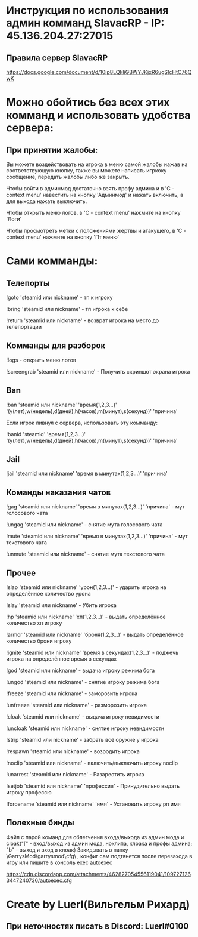 # Инструкция по использования админ комманд SlavacRP - IP: 45.136.204.27:27015

## Правила сервер SlavacRP
https://docs.google.com/document/d/10ip8LQkliGBWYJKjxR6ugSIcHtC76QwK

# Можно обойтись без всех этих комманд и использовать удобства сервера:

## При принятии жалобы:
Вы можете воздействовать на игрока в меню самой жалобы нажав на соответствующую кнопку, также вы можете написать игркоку сообщение, передать жалобы либо же закрыть.

Чтобы войти в админмод достаточно взять профу админа и в 'C - context menu' навестить на кнопку 'Админмод' и нажать включить, а для выхода нажать выключить.

Чтобы открыть меню логов, в 'C - context menu' нажмите на кнопку 'Логи'

Чтобы просмотреть метки с положениями жертвы и атакущего, в 'C - context menu' нажмите на кнопку 'Пт меню'
# Сами комманды:
## Телепорты
!goto 'steamid или nickname' - тп к игроку

!bring 'steamid или nickname' - тп игрока к себе

!return 'steamid или nickname' - возврат игрока на место до телепортации

## Комманды для разборок
!logs - открыть меню логов

!screengrab 'steamid или nickname' - Получить скриншот экрана игрока

## Ban
!ban 'steamid или nickname' 'время(1,2,3...)' '(y(лет),w(недель),d(дней),h(часов),m(минут),s(секунд))' 'причина'

Если игрок ливнул с сервера, использовать эту комманду:

!banid 'steamid' 'время(1,2,3...)' '(y(лет),w(недель),d(дней),h(часов),m(минут),s(секунд))' 'причина'

## Jail
!jail 'steamid или nickname' 'время в минутах(1,2,3...)' 'причина'

## Команды наказания чатов
!gag 'steamid или nickname' 'время в минутах(1,2,3...)' 'причина' - мут голосового чата

!ungag 'steamid или nickname' - снятие мута голосового чата

!mute 'steamid или nickname' 'время в минутах(1,2,3...)' 'причина' - мут текстового чата

!unmute 'steamid или nickname' - снятие мута текстового чата

## Прочее
!slap 'steamid или nickname' 'урон(1,2,3...)' - ударить игрока на определённое количество урона

!slay 'steamid или nickname' - Убить игрока

!hp 'steamid или nickname' 'хп(1,2,3...)' - выдать определённое количество хп игроку

!armor 'steamid или nickname' 'броня(1,2,3...)' - выдать определённое количество брони игроку

!ignite 'steamid или nickname' 'время в секундах(1,2,3...)' - поджечь игрока на определённое время в секундах

!god 'steamid или nickname' - выдача игроку режима бога

!ungod 'steamid или nickname' - снятие игроку режима бога

!freeze 'steamid или nickname' - заморозить игрока

!unfreeze 'steamid или nickname' - разморозить игрока

!cloak 'steamid или nickname' - выдача игроку невидимости

!uncloak 'steamid или nickname' - снятие игроку невидимости

!strip 'steamid или nickname' - забрать всё оружие у игрока

!respawn 'steamid или nickname' - возродить игрока

!noclip 'steamid или nickname' - включить/выключить игроку noclip

!unarrest 'steamid или nickname' - Разарестить игрока

!setjob 'steamid или nickname' 'профессия' - Принудительно выдать игроку профессю

!forcename 'steamid или nickname' 'имя' - Установить игроку рп имя


## Полехные бинды

Файл с парой команд для облегчения входа/выхода из админ мода и cloak("[" - вход/выход из админ мода, ноклипа, клоака и профы админа; "b" - выход и вход в клоак) Закидывать в папку \GarrysMod\garrysmod\cfg\ , конфиг сам подтянется после перезахода в игру или пишите в консоль exec autoexec

https://cdn.discordapp.com/attachments/462827054556119041/1097271263447240736/autoexec.cfg

# Create by Luerl(Вильгельм Рихард)

## При неточностях писать в Discord: Luerl#0100